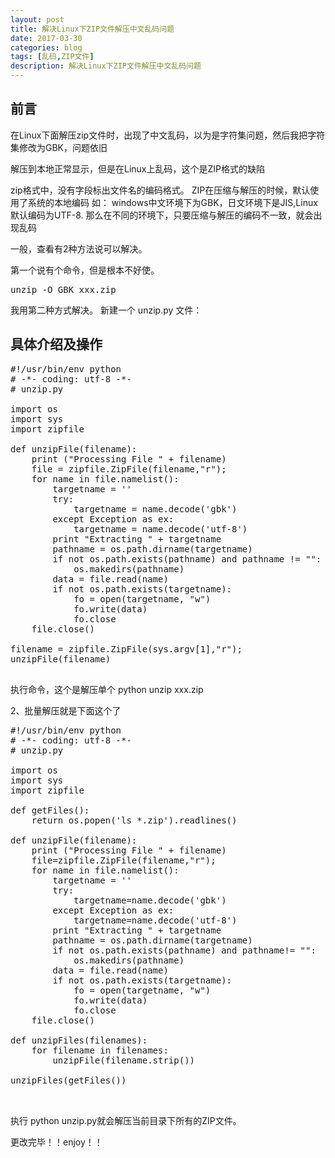 ```yaml
---
layout: post
title: 解决Linux下ZIP文件解压中文乱码问题
date: 2017-03-30
categories: blog
tags: [乱码,ZIP文件]
description: 解决Linux下ZIP文件解压中文乱码问题
---
```



## 前言

在Linux下面解压zip文件时，出现了中文乱码，以为是字符集问题，然后我把字符集修改为GBK，问题依旧

解压到本地正常显示，但是在Linux上乱码，这个是ZIP格式的缺陷

zip格式中，没有字段标出文件名的编码格式。
ZIP在压缩与解压的时候，默认使用了系统的本地编码
如：
windows中文环境下为GBK，日文环境下是JIS,Linux默认编码为UTF-8.
那么在不同的环境下，只要压缩与解压的编码不一致，就会出现乱码

一般，查看有2种方法说可以解决。

第一个说有个命令，但是根本不好使。
<pre>
unzip -O GBK xxx.zip
</pre>

我用第二种方式解决。
新建一个 unzip.py 文件：

## 具体介绍及操作

<pre>
#!/usr/bin/env python
# -*- coding: utf-8 -*-
# unzip.py

import os
import sys
import zipfile

def unzipFile(filename):
    print ("Processing File " + filename)
    file = zipfile.ZipFile(filename,"r");
    for name in file.namelist():
        targetname = ''
        try:
            targetname = name.decode('gbk')
        except Exception as ex:
            targetname = name.decode('utf-8')
        print "Extracting " + targetname
        pathname = os.path.dirname(targetname)
        if not os.path.exists(pathname) and pathname != "":
            os.makedirs(pathname)
        data = file.read(name)
        if not os.path.exists(targetname):
            fo = open(targetname, "w")
            fo.write(data)
            fo.close
    file.close()

filename = zipfile.ZipFile(sys.argv[1],"r");
unzipFile(filename)

</pre>

执行命令，这个是解压单个
python unzip xxx.zip

2、批量解压就是下面这个了
<pre>
#!/usr/bin/env python
# -*- coding: utf-8 -*-
# unzip.py

import os
import sys
import zipfile

def getFiles():
    return os.popen('ls *.zip').readlines()

def unzipFile(filename):
    print ("Processing File " + filename)
    file=zipfile.ZipFile(filename,"r");
    for name in file.namelist():
        targetname = ''
        try:
            targetname=name.decode('gbk')
        except Exception as ex:
            targetname=name.decode('utf-8')
        print "Extracting " + targetname
        pathname = os.path.dirname(targetname)
        if not os.path.exists(pathname) and pathname!= "":
            os.makedirs(pathname)
        data = file.read(name)
        if not os.path.exists(targetname):
            fo = open(targetname, "w")
            fo.write(data)
            fo.close
    file.close()

def unzipFiles(filenames):
    for filename in filenames:
        unzipFile(filename.strip())

unzipFiles(getFiles())


</pre>

执行
python unzip.py就会解压当前目录下所有的ZIP文件。



更改完毕！！enjoy！！

